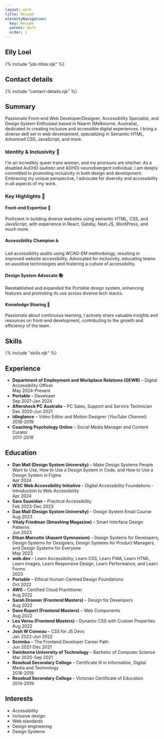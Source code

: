 ```yaml
---
layout: work
title: Résumé
eleventyNavigation:
  key: Résumé
  parent: Work
  order: 1
---
```


## Elly Loel

{% include "job-titles.njk" %}

## Contact details

{% include "contact-details.njk" %}

## Summary

Passionate Front-end Web Developer/Designer, Accessibility Specialist, and Design System Enthusiast based in Naarm (Melbourne, Australia), dedicated to creating inclusive and accessible digital experiences. I bring a diverse skill set in web development, specializing in Semantic HTML, Advanced CSS, JavaScript, and more.

### Identity & Inclusivity 🌈

I'm an incredibly queer trans woman, and my pronouns are she/her. As a disabled AuDHD (autistic and ADHD) neurodivergent individual, I am deeply committed to promoting inclusivity in both design and development. Embracing my unique perspective, I advocate for diversity and accessibility in all aspects of my work.

### Key Highlights 🌟

#### Front-end Expertise 🎨

Proficient in building diverse websites using semantic HTML, CSS, and JavaScript, with experience in React, Gatsby, Next.JS, WordPress, and much more.

#### Accessibility Champion ♿

Led accessibility audits using WCAG-EM methodology, resulting in improved website accessibility. Advocated for inclusivity, educating teams on assistive technologies and fostering a culture of accessibility.

#### Design System Advocate 📚

Reestablished and expanded the Portable design system, enhancing features and promoting its use across diverse tech stacks.

#### Knowledge Sharing 🧠

Passionate about continuous learning, I actively share valuable insights and resources on front-end development, contributing to the growth and efficiency of the team.

## Skills

{% include "skills.njk" %}

## Experience

- **Department of Employment and Workplace Relations (DEWR)** – Digital Accessibility Officer<br><span class="[ badge ][ neutral pill ]">May 2024-Present</span>
- **Portable** – Developer<br><span class="[ badge ][ neutral pill ]">Sep 2021-Jan 2024</span>
- **Aftershock PC Australia** – PC Sales, Support and Service Technician<br><span class="[ badge ][ neutral pill ]">Dec 2020-Jun 2021</span>
- **Idleglance** – Video Editor and Motion Designer (_YouTube Channel_)<br><span class="[ badge ][ neutral pill ]">2018-2019</span>
- **Coaching Psychology Online** – Social Media Manager and Content Curator<br><span class="[ badge ][ neutral pill ]">2017-2018</span>

## Education

- **Dan Mall (Design System University)** – Make Design Systems People Want to Use, How to Use a Design System in Code, and How to Use a Design System in Figma<br><span class="[ badge ][ neutral pill ]">Apr 2024</span>
- **W3C Web Accessibility Initiative** – Digital Accessibility Foundations - Introduction to Web Accessibility<br><span class="[ badge ][ neutral pill ]">Apr 2024</span>
- **Sara Soueidan** – Practical Accessibility<br><span class="[ badge ][ neutral pill ]">Feb 2023-Dec 2023</span>
- **Dan Mall (Design System University)** – Design System Email Course<br><span class="[ badge ][ neutral pill ]">Aug 2023</span>
- **Vitaly Friedman (Smashing Magazine)** – Smart Interface Design Patterns<br><span class="[ badge ][ neutral pill ]">Jun 2023</span>
- **Ethan Marcotte (Aquent Gymnasium)** – Design Systems for Developers, Design Systems for Designers, Design Systems for Product Managers, and Design Systems for Everyone<br><span class="[ badge ][ neutral pill ]">May 2023</span>
- **web.dev** – Learn Accessibility, Learn CSS, Learn PWA, Learn HTML, Learn Images, Learn Responsive Design, Learn Performance, and Learn Forms<br><span class="[ badge ][ neutral pill ]">2023</span>
- **Portable** – Ethical Human-Centred Design Foundations<br><span class="[ badge ][ neutral pill ]">Oct 2022</span>
- **AWS** – Certified Cloud Practitioner<br><span class="[ badge ][ neutral pill ]">Aug 2022</span>
- **Sarah Drasner (Frontend Masters)** – Design for Developers<br><span class="[ badge ][ neutral pill ]">Aug 2022</span>
- **Dave Rupert (Frontend Masters)** – Web Components<br><span class="[ badge ][ neutral pill ]">Aug 2022</span>
- **Lea Verou (Frontend Masters)** – Dynamic CSS with Custom Properties<br><span class="[ badge ][ neutral pill ]">Aug 2022</span>
- **Josh W Comeau** – CSS for JS Devs<br><span class="[ badge ][ neutral pill ]">Jan 2022-Jun 2022</span>
- **Scrimba** – The Frontend Developer Career Path<br><span class="[ badge ][ neutral pill ]">Jun 2021-Dec 2021</span>
- **Swinburne University of Technology** – Bachelor of Computer Science<br><span class="[ badge ][ neutral pill ]">Mar 2020-Sep 2021</span>
- **Rosebud Secondary College** – Certificate III in Information, Digital Media and Technology<br><span class="[ badge ][ neutral pill ]">2018-2019</span>
- **Rosebud Secondary College** – Victorian Certificate of Education<br><span class="[ badge ][ neutral pill ]">2014-2019</span>

## Interests

- Accessibility
- Inclusive design
- Web standards
- Design engineering
- Design Systems
